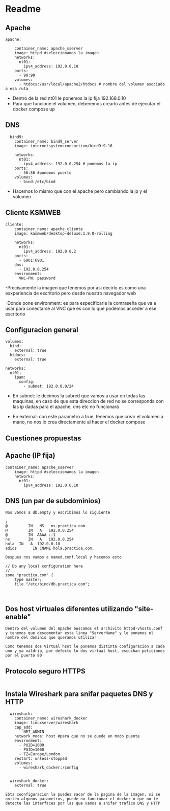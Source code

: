 # Readme 

## Apache
~~~
apache:

    container_name: apache_sserver
    image: httpd #seleccionamos la imagen
    networks:
      nt01:
        ipv4_address: 192.0.0.10
    ports:
      - 90:90
    volumes:
      - htdocs:/usr/local/apache2/htdocs # nombre del volumen asociado a esa ruta
~~~
- Dentro de la red nt01 le ponemos la ip fija 192.168.0.10
- Para que funcione el volumen, deberemos crearlo antes de ejecutar el docker compose up

## DNS

~~~
  bind9:
    container_name: bind9_server
    image: internetsystemsconsortium/bind9:9.16

    networks:
      nt01:
        ipv4_address: 192.0.0.254 # ponemos la ip
    ports:
      - 56:56 #ponemos puerto
    volumes:
      - bind:/etc/bind
~~~

- Hacemos lo mismo que con el apache pero cambiando la ip y el volumen

## Cliente KSMWEB

~~~
cliente:
    container_name: apache_cliente
    image: kasmweb/desktop-deluxe:1.9.0-rolling

    networks:
      nt01:
        ipv4_address: 192.0.0.2
    ports:
      - 6901:6901
    dns:
      - 192.0.0.254 
    environment:
      VNC-PW: password
~~~

-Precisamente la imagen que tenemos por asi decirlo es como una esxperiencia de escritorio pero desde nuestro navegador web

-Donde pone environment: es para especificarle la contraseña que va a usar para conectarse al VNC que es con lo que podemos acceder a ese escritorio


## Configuracion general

~~~
volumes:
  bind:
    external: true
  htdocs:
    external: true
    
networks:
  nt01:
    ipam:
      config:
        - subnet: 192.0.0.0/24 
~~~

- En subnet: le decimos la subred que vamos a usar en todas las maquinas, en caso de que esta direccion de red no se corresponda con las ip dadas para el apache, dns etc no funcionará

- En external: con este parametro a true, tenemos que crear el volumen a mano, no nos lo crea directamente al hacer el docker compose


## Cuestiones propuestas

## Apache (IP fija)
~~~
container_name: apache_sserver
    image: httpd #seleccionamos la imagen
    networks:
      nt01:
        ipv4_address: 192.0.0.10
~~~

## DNS (un par de subdominios)

~~~
Nos vamos a db.empty y escribimos lo siguiente

;
@	      IN   NS	ns.practica.com.
@         IN   A   192.0.0.254
@	      IN  AAAA ::1
ns        IN   A   192.0.0.254
hola  IN   A  192.0.0.10
adios       IN CNAME hola.practica.com.

Despues nos vamos a named.conf.local y hacemos esto

// Do any local configuration here
//
zone "practica.com" {
    type master;
    file "/etc/bind/db.practica.com";



~~~
## Dos host virtuales diferentes utilizando "site-enable"
~~~
Dentro del volumen del Apache buscamos el archivito httpd-vhosts.conf
y tenemos que descomentar esta linea "ServerName" y le ponemos el nombre del dominio que queramos utilizar

Como tenemos dos Virtual hsot le ponemos distinta configuracion a cada uno y ya valdria, por defecto lo dos virtual host, escuchan peticiones por el puerto 80

~~~
## Protocolo seguro HTTPS
~~~

~~~
## Instala Wireshark para snifar paquetes DNS y HTTP

~~~
  wireshark:
    container_name: wireshark_docker
    image: linuxserver/wireshark
    cap_add:
      - NET_ADMIN
    network_mode: host #para que no se quede en modo puente
    environment:
      - PUID=1000
      - PGID=1000
      - TZ=Europe/London
    restart: unless-stopped
    volumes:
      - wireshark_docker:/config


  wireshark_docker:
    external: true      

ESta coonfiguracion la puedes sacar de la pagina de la imagen, si se omiten algunos parametros, puede no funcionar el docker o que no te detecte las interfaces por las que vamos a snifar trafico DNS y HTTP
~~~



